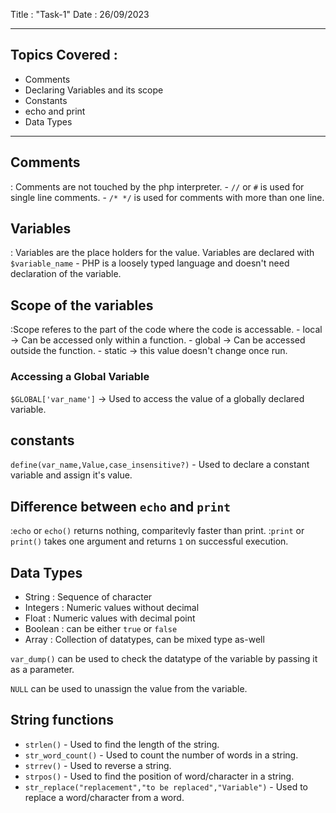 Title : "Task-1"
Date : 26/09/2023

---

## Topics Covered :

- Comments
- Declaring Variables and its scope
- Constants
- echo and print 
- Data Types

---

## Comments
: Comments are not touched by the php interpreter.
    - `//` or `#` is used for single line comments.
    - `/* */` is used for comments with more than one line.

## Variables
: Variables are the place holders for the value. Variables are declared with `$variable_name`
    - PHP is a loosely typed language and doesn't need declaration of the variable.

## Scope of the variables
:Scope referes to the part of the code where the code is accessable.
    - local -> Can be accessed only within a function.
    - global -> Can be accessed outside the function.
    - static -> this value doesn't change once run.

### Accessing a Global Variable
`$GLOBAL['var_name']` -> Used to access the value of a globally declared variable.

## constants
`define(var_name,Value,case_insensitive?)` - Used to declare a constant variable and assign it's value.

## Difference between `echo` and `print`
:`echo` or `echo()` returns nothing, comparitevly faster than print.
:`print` or `print()` takes one argument and returns `1` on successful execution.

## Data Types
- String : Sequence of character
- Integers : Numeric values without decimal
- Float : Numeric values with decimal point
- Boolean : can be either `true` or `false`
- Array : Collection of datatypes, can be mixed type as-well

`var_dump()` can be used to check the datatype of the variable by passing it as a parameter.

`NULL` can be used to unassign the value from the variable.

## String functions

- `strlen()` - Used to find the length of the string.
- `str_word_count()` - Used to count the number of words in a string.
- `strrev()` - Used to reverse a string.
- `strpos()` - Used to find the position of word/character in a string.
- `str_replace("replacement","to be replaced","Variable")` - Used to replace a word/character from a word.
